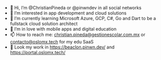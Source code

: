 - 👋 Hi, I’m @ChristianPineda or @pinwndev in all social networks
- 👀 I’m interested in app development and cloud solutions
- 🌱 I’m currently learning Microsoft Azure, GCP, C#, Go and Dart to be a fullstack cloud solution architect
- 💞️ I’m in love with mobile apps and digital education
- 📫 How to reach me:  christian.pineda@gestionescolar.com.mx or contacto@oslomx.tech for my edu SaaS
- 👀 Look my work in https://beaclon.pinwn.dev/ and https://portal.oslomx.tech/
<!---
ChristianPineda/ChristianPineda is a ✨ special ✨ repository because its `README.md` (this file) appears on your GitHub profile.
You can click the Preview link to take a look at your changes.
--->
